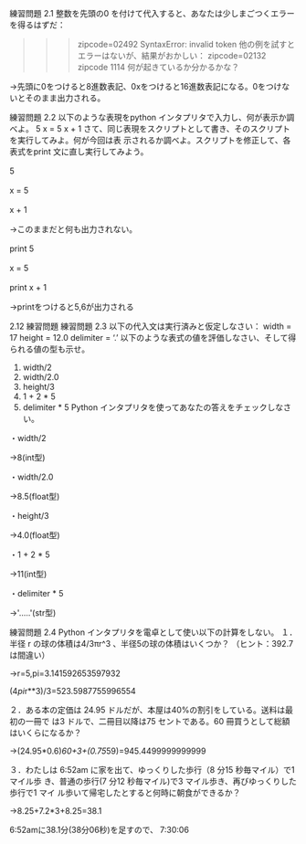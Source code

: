 練習問題 2.1 
整数を先頭の0 を付けて代入すると、あなたは少しまごつくエラーを得るはずだ：
>>> zipcode=02492
SyntaxError: invalid token
他の例を試すとエラーはないが、結果がおかしい：
>>> zipcode=02132
>>> zipcode
1114
何が起きているか分かるかな？　

→先頭に0をつけると8進数表記、0xをつけると16進数表記になる。0をつけないとそのまま出力される。


練習問題 2.2 以下のような表現をpython インタプリタで入力し、何が表示か調べよ。
5
x = 5
x + 1
さて、同じ表現をスクリプトとして書き、そのスクリプトを実行してみよ。何が今回は表
示されるか調べよ。スクリプトを修正して、各表式をprint 文に直し実行してみよう。

5
　

x = 5
　

x + 1
　

→このままだと何も出力されない。
　


print 5
　

x = 5
　

print x + 1
　

→printをつけると5,6が出力される
　


2.12 練習問題
練習問題 2.3 以下の代入文は実行済みと仮定しなさい：
width = 17
height = 12.0
delimiter = ‘.’
以下のような表式の値を評価しなさい、そして得られる値の型も示せ。
1. width/2
2. width/2.0
3. height/3
4. 1 + 2 * 5
5. delimiter * 5
Python インタプリタを使ってあなたの答えをチェックしなさい。
　

・width/2
　

→8(int型)
　

・width/2.0
　

→8.5(float型)
 

・height/3
 

→4.0(float型)
 

・1 + 2 * 5
 

→11(int型)
 

・delimiter * 5
 

→'.....'(str型)
 



練習問題 2.4 Python インタプリタを電卓として使い以下の計算をしない。
１．半径 r の球の体積は4/3πr^3 、半径5の球の体積はいくつか？
（ヒント：392.7 は間違い）
 

→r=5,pi=3.141592653597932
 

(4*pi*r**3)/3=523.5987755996554

２．ある本の定価は 24.95 ドルだが、本屋は40%の割引をしている。送料は最初の一冊で
は3 ドルで、二冊目以降は75 セントである。60 冊買うとして総額はいくらになるか？
 

→(24.95*0.6)*60+3+(0.75*59)=945.4499999999999

３．わたしは 6:52am に家を出て、ゆっくりした歩行（8 分15 秒毎マイル）で1 マイル歩
き、普通の歩行(7 分12 秒毎マイル)で3 マイル歩き、再びゆっくりした歩行で1 マイ
ル歩いて帰宅したとすると何時に朝食ができるか？
 

→8.25+7.2*3+8.25=38.1
 

6:52amに38.1分(38分06秒)を足すので、
7:30:06
